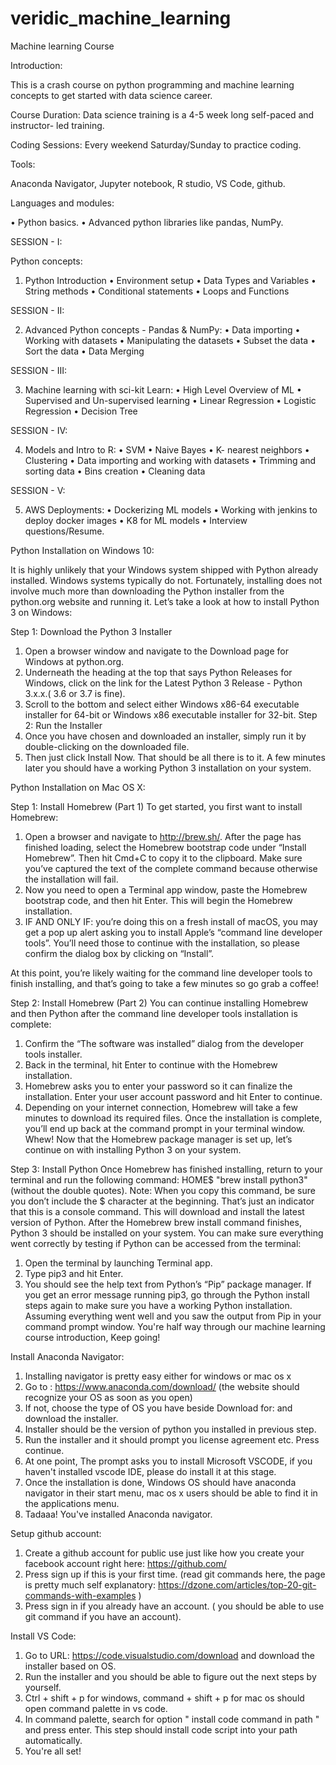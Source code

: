 # veridic_machine_learning

Machine learning Course
 

Introduction: 

This is a crash course on python programming and machine learning concepts to get started with data science career.
 
Course Duration: Data science training is a 4-5 week long self-paced and instructor- led training.
 
Coding Sessions: Every weekend Saturday/Sunday to practice coding.
 
Tools:
 
Anaconda Navigator, Jupyter notebook, R studio, VS Code, github.
 
Languages and modules: 
 
•	Python basics.
•	Advanced python libraries like pandas, NumPy.
 
SESSION - I: 
 
Python concepts: 
1.	Python Introduction
•	Environment setup
•	Data Types and Variables
•	String methods
•	Conditional statements
•	Loops and Functions 
 
 SESSION - II:
 
   2. Advanced Python concepts - Pandas & NumPy:
•	Data importing 
•	Working with datasets 
•	Manipulating the datasets 
•	Subset the data 
•	Sort the data 
•	Data Merging 
 


SESSION - III: 

3.	Machine learning with sci-kit Learn:
•	High Level Overview of ML
•	Supervised and Un-supervised learning
•	Linear Regression
•	Logistic Regression
•	Decision Tree
 
SESSION - IV: 
 
4.	Models and Intro to R:
•	SVM
•	Naive Bayes
•	K- nearest neighbors 
•	Clustering
•	Data importing and working with datasets
•	Trimming and sorting data
•	Bins creation
•	Cleaning data
 
SESSION - V: 
 
5.	AWS Deployments:
•	Dockerizing ML models
•	Working with jenkins to deploy docker images
•	K8 for ML models
•	Interview questions/Resume.




Python Installation on Windows 10:
 
It is highly unlikely that your Windows system shipped with Python already installed. Windows systems typically do not. Fortunately, installing does not involve much more than downloading the Python installer from the python.org website and running it. Let’s take a look at how to install Python 3 on Windows:
 
Step 1: Download the Python 3 Installer
1.	Open a browser window and navigate to the Download page for Windows at python.org.
2.	Underneath the heading at the top that says Python Releases for Windows, click on the link for the Latest Python 3 Release - Python 3.x.x.( 3.6 or 3.7 is fine).
3.	Scroll to the bottom and select either Windows x86-64 executable installer for 64-bit or Windows x86 executable installer for 32-bit.
Step 2: Run the Installer
1.	Once you have chosen and downloaded an installer, simply run it by double-clicking on the downloaded file. 
2.	Then just click Install Now. That should be all there is to it. A few minutes later you should have a working Python 3 installation on your system.
 
 
Python Installation on Mac OS X:
 
Step 1: Install Homebrew (Part 1)
To get started, you first want to install Homebrew:
1.	Open a browser and navigate to http://brew.sh/. After the page has finished loading, select the Homebrew bootstrap code under “Install Homebrew”. Then hit Cmd+C to copy it to the clipboard. Make sure you’ve captured the text of the complete command because otherwise the installation will fail.
2.	Now you need to open a Terminal app window, paste the Homebrew bootstrap code, and then hit Enter. This will begin the Homebrew installation.
3.	IF AND ONLY IF: you’re doing this on a fresh install of macOS, you may get a pop up alert asking you to install Apple’s “command line developer tools”. You’ll need those to continue with the installation, so please confirm the dialog box by clicking on “Install”.
 
At this point, you’re likely waiting for the command line developer tools to finish installing, and that’s going to take a few minutes so go grab a coffee!
 
Step 2: Install Homebrew (Part 2)
You can continue installing Homebrew and then Python after the command line developer tools installation is complete:
1.	Confirm the “The software was installed” dialog from the developer tools installer.
2.	Back in the terminal, hit Enter to continue with the Homebrew installation.
3.	Homebrew asks you to enter your password so it can finalize the installation. Enter your user account password and hit Enter to continue.
4.	Depending on your internet connection, Homebrew will take a few minutes to download its required files. Once the installation is complete, you’ll end up back at the command prompt in your terminal window.
Whew! Now that the Homebrew package manager is set up, let’s continue on with installing Python 3 on your system.
 
Step 3: Install Python
Once Homebrew has finished installing, return to your terminal and run the following command:
HOME$  "brew install python3" (without the double quotes).
Note: When you copy this command, be sure you don’t include the $ character at the beginning. That’s just an indicator that this is a console command.
This will download and install the latest version of Python. After the Homebrew brew install command finishes, Python 3 should be installed on your system.
You can make sure everything went correctly by testing if Python can be accessed from the terminal:
1.	Open the terminal by launching Terminal app.
2.	Type pip3 and hit Enter.
3.	You should see the help text from Python’s “Pip” package manager. If you get an error message running pip3, go through the Python install steps again to make sure you have a working Python installation.
Assuming everything went well and you saw the output from Pip in your command prompt window. You're half way through our machine learning course introduction, Keep going!
 
 
 
 
Install Anaconda Navigator:
 
1.	Installing navigator is pretty easy either for windows or mac os x
2.	Go to : https://www.anaconda.com/download/ (the website should recognize your OS as soon as you open)
3.	If not, choose the type of OS you have beside Download for: and download the installer. 
4.	Installer should be the version of python you installed in previous step.
5.	Run the installer and it should prompt you license agreement etc. Press continue.
6.	At one point, The prompt asks you to install Microsoft VSCODE, if you haven't installed vscode IDE, please do install it at this stage.
7.	Once the installation is done, Windows OS should have anaconda navigator in their start menu, mac os x users should be able to find it in the applications menu.
8.	Tadaaa! You've installed Anaconda navigator. 
 
Setup github account:
1.	Create a github account for public use just like how you create your facebook account right here: https://github.com/
2.	Press sign up if this is your first time. (read git commands here, the page is pretty much self explanatory: https://dzone.com/articles/top-20-git-commands-with-examples )
3.	Press sign in if you already have an account. ( you should be able to  use git command if you have an account).
 
Install VS Code:
1.	Go to URL: https://code.visualstudio.com/download and download the installer based on OS.
2.	Run the installer and you should be able to figure out the next steps by yourself. 
3.	Ctrl + shift + p for windows, command + shift + p for mac os  should open command palette in vs code.
4.	In command palette, search for option " install code command in path " and press enter. This step should install code script into your path automatically.
5.	You're all set!


